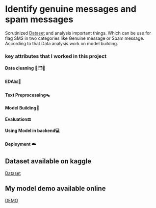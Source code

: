 
# Identify genuine messages and spam messages

Scrutinized [Dataset](https://www.kaggle.com/datasets/uciml/sms-spam-collection-dataset?resource=download) and analysis important things. Which can be use for flag SMS in two categories like Genuine message or Spam message. According to that Data analysis work on model building.

### key attributes that I worked in this project

#### Data cleaning 📑🗂️🔎
#### EDA📊📝
#### Text Preprocessing🪤
#### Model Building📱
#### Evaluation⚖️
#### Using Model in backend💻
#### Deployment ☁️





## Dataset available on kaggle
[Dataset](https://www.kaggle.com/datasets/uciml/sms-spam-collection-dataset?resource=download)

## My model demo available online
[DEMO](https://genuine-and-spam-messages-d.herokuapp.com/)


